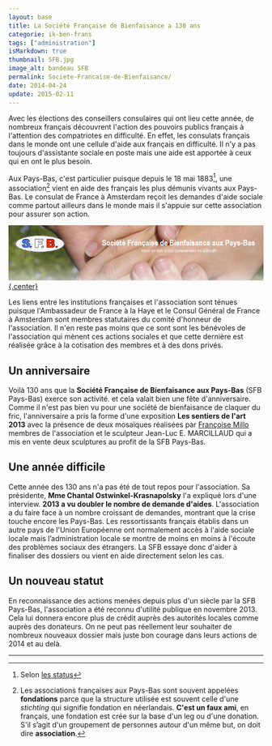 ```yaml
---
layout: base
title: La Société Française de Bienfaisance a 130 ans
categorie: ik-ben-frans
tags: ["administration"]
isMarkdown: true
thumbnail: SFB.jpg
image_alt: bandeau SFB
permalink: Societe-Francaise-de-Bienfaisance/
date: 2014-04-24
update: 2015-02-11
---
```




Avec les élections des conseillers consulaires qui ont lieu cette année, de nombreux français découvrent l'action des pouvoirs publics français à l'attention des compatriotes en difficulté. En effet, les consulats français dans le monde ont une cellule d'aide aux français en difficulté. Il n'y a pas toujours d'assistante sociale en poste mais une aide est apportée à ceux qui en ont le plus besoin.

Aux Pays-Bas, c'est particulier puisque depuis le 18 mai 1883[^1], une association[^2] vient en aide des français les plus démunis vivants aux Pays-Bas. Le consulat de France à Amsterdam reçoit les demandes d'aide sociale comme partout ailleurs dans le monde mais il s'appuie sur cette association pour assurer son action. 

[![Société Français de Bienfaisance aux Pays-Bas](SFB.jpg){.center}](http://sfb-paysbas.nl/)

Les liens entre les institutions françaises et l'association sont ténues puisque l'Ambassadeur de France à la Haye et le Consul Général de France à Amsterdam sont membres statutaires du comité d'honneur de l'association. Il n'en reste pas moins que ce sont sont les bénévoles de l'association qui mènent ces actions sociales et que cette dernière est réalisée grâce à la cotisation des membres et à des dons privés.

## Un anniversaire 

Voilà 130 ans que la **Société Française de Bienfaisance aux Pays-Bas** (SFB Pays-Bas) exerce son activité. et cela valait bien une fête d'anniversaire. Comme il n'est pas bien vu pour une société de bienfaisance de claquer du fric, l'anniversaire a pris la forme d'une exposition **Les sentiers de l'art 2013** avec la présence de deux mosaïques réalisées par [Françoise Millo](http://mosaiquementmillof.wordpress.com/solidarite-remerciements-un-autre-rendez-vous/) membres de l'association et le sculpteur  Jean-Luc E. MARCILLAUD qui a mis en vente deux sculptures au profit de la SFB Pays-Bas.

## Une année difficile

Cette année des 130 ans n'a pas été de tout repos pour l'association. Sa présidente, **Mme Chantal Ostwinkel-Krasnapolsky** l'a expliqué lors d'une interview. **2013 a vu doubler le nombre de demande d'aides**. L'association a du faire face à un nombre croissant de demandes, montrant que la crise touche encore les Pays-Bas. Les ressortissants français établis dans un autre pays de l'Union Européenne ont normalement accès à l'aide sociale locale mais l’administration locale se montre de moins en moins à l'écoute des problèmes sociaux des étrangers. La SFB essaye donc d'aider à finaliser des dossiers ou vient en aide directement selon les cas.

## Un nouveau statut

En reconnaissance des actions menées depuis plus d'un siècle par la SFB Pays-Bas, l'association a été reconnu d'utilité publique en novembre 2013. Cela lui donnera encore plus de crédit auprès des autorités locales comme auprès des donateurs. On ne peut pas réellement leur souhaiter de nombreux nouveaux dossier mais juste bon courage dans leurs actions de 2014 et au delà.

---
[^1]: Selon [les status](http://sfb-paysbas.nl/statuts-association/)
[^2]: Les associations françaises aux Pays-Bas sont souvent appelées **fondations** parce que la structure utilisée est souvent celle d'une *stichting* qui signifie fondation en néerlandais. **C'est un faux ami**, en français, une fondation est crée sur la base d'un leg ou d'une donation. S'il s’agit d'un groupement de personnes autour d'un même but, on doit dire **association**.
<!-- post notes:
http://www.un-monde-en-partage.com/?p=3201 
http://www.cafe-francophone.com/pour-feter-les-130-ans-de-la-societe-francaise-de-bienfaisance-aux-pays-bas-la-residence-de-france-a-la-haye-ouvrira-exceptionnellement-ses-portes-pour-les-sentiers-de-lart-2013/
--->
